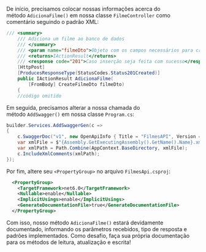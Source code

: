 De início, precisamos colocar nossas informações acerca do método `AdicionaFilme()` em nossa classe `FilmeController` como comentário seguindo o padrão XML:

```csharp
/// <summary>
    /// Adiciona um filme ao banco de dados
    /// </summary>
    /// <param name="filmeDto">Objeto com os campos necessários para criação de um filme</param>
    /// <returns>IActionResult</returns>
    /// <response code="201">Caso inserção seja feita com sucesso</response>
    [HttpPost]
    [ProducesResponseType(StatusCodes.Status201Created)]
    public IActionResult AdicionaFilme(
        [FromBody] CreateFilmeDto filmeDto)
    {
    //código omitido
```

Em seguida, precisamos alterar a nossa chamada do método `AddSwagger()` em nossa classe `Program.cs`:

```csharp
builder.Services.AddSwaggerGen(c =>
{
    c.SwaggerDoc("v1", new OpenApiInfo { Title = "FilmesAPI", Version = "v1" });
    var xmlFile = $"{Assembly.GetExecutingAssembly().GetName().Name}.xml";
    var xmlPath = Path.Combine(AppContext.BaseDirectory, xmlFile);
    c.IncludeXmlComments(xmlPath);
});
```

Por fim, altere seu `<PropertyGroup>` no arquivo `FilmesApi.csproj`:

```xml
  <PropertyGroup>
    <TargetFramework>net6.0</TargetFramework>
    <Nullable>enable</Nullable>
    <ImplicitUsings>enable</ImplicitUsings>
    <GenerateDocumentationFile>true</GenerateDocumentationFile>
  </PropertyGroup>
```

Com isso, nosso método `AdicionaFilme()` estará devidamente documentado, informando os parâmetros recebidos, tipo de resposta e padrões implementados. Como desafio, faça sua própria documentação para os métodos de leitura, atualização e escrita!